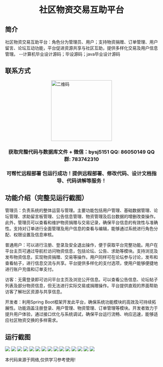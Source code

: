<p><h1 align="center">社区物资交易互助平台</h1></p>

## 简介
社区物资交易互助平台：角色分为管理员、用户；支持物资捐赠、订单管理、用户留言、论坛互动功能，平台促进资源共享与社区互助，提供多样化交易及用户信息管理。    --计算机毕业设计源码；毕设源码；java毕业设计源码


## 联系方式
<img src="https://bs-1329754181.cos.ap-shanghai.myqcloud.com/wx.jpg" alt="二维码" style="display: block; margin: 0 auto;" width="200px">
<p><h3 align="center">获取完整代码与数据库文件 + 微信：bysj5151 QQ: 86050149 QQ群: 783742310</h3></p>
<p><h3 align="center">可帮忙远程部署 包运行成功！提供远程部署、修改代码、设计文档指导、代码讲解等服务！</h3></p>

## 功能介绍（完整见运行截图）
管理员：负责系统的整体运营与管理。主要功能包括用户管理、基础数据管理、论坛管理、求助留言板管理、公告信息管理、物资管理及后台数据的增删改查操作。此外，管理员可以查看和维护物资捐赠与交易记录，确保平台信息的有效性与准确性。支持对订单进行全面管理及用户信息的查看与编辑，能够通过系统进行角色分配、权限设置及信息审核。

普通用户：可以进行注册、登录及安全退出操作，便于获取平台完整功能。用户在平台主页可通过导航栏访问物资信息，包括论坛、公告、求助等模块。支持浏览及发布物资信息，实现物资捐赠、交易等操作。用户同样可在论坛参与讨论，发布和查看帖子，进行信息交流与共享。平台提供多样化的支付选项，使用户能够便捷地进行账户充值和订单支付。

访客：无需登录即可访问平台主页及浏览公开信息。可以查看公告信息、论坛帖子列表及部分物资信息，但无法进行实际交易或捐赠操作。平台提供直观的界面帮助访客了解社区资源与共享信息。

开发者：利用Spring Boot框架开发此平台，确保系统功能模块的高效及可持续拓展性。功能涵盖注册登录、用户管理、物资管理、订单管理等模块。开发者致力于提升用户体验，通过接口优化与系统调试，确保平台运行流畅、响应迅速，能够适应社区物资交换的多样需求。


## 运行截图
![](https://bs-1329754181.cos.ap-shanghai.myqcloud.com/spring/CommunityResourceExchangePlatform/img/001.jpg)
![](https://bs-1329754181.cos.ap-shanghai.myqcloud.com/spring/CommunityResourceExchangePlatform/img/002.jpg)
![](https://bs-1329754181.cos.ap-shanghai.myqcloud.com/spring/CommunityResourceExchangePlatform/img/003.jpg)
![](https://bs-1329754181.cos.ap-shanghai.myqcloud.com/spring/CommunityResourceExchangePlatform/img/004.jpg)
![](https://bs-1329754181.cos.ap-shanghai.myqcloud.com/spring/CommunityResourceExchangePlatform/img/005.jpg)
![](https://bs-1329754181.cos.ap-shanghai.myqcloud.com/spring/CommunityResourceExchangePlatform/img/006.jpg)
![](https://bs-1329754181.cos.ap-shanghai.myqcloud.com/spring/CommunityResourceExchangePlatform/img/007.jpg)
![](https://bs-1329754181.cos.ap-shanghai.myqcloud.com/spring/CommunityResourceExchangePlatform/img/008.jpg)
![](https://bs-1329754181.cos.ap-shanghai.myqcloud.com/spring/CommunityResourceExchangePlatform/img/009.jpg)
![](https://bs-1329754181.cos.ap-shanghai.myqcloud.com/spring/CommunityResourceExchangePlatform/img/010.jpg)
![](https://bs-1329754181.cos.ap-shanghai.myqcloud.com/spring/CommunityResourceExchangePlatform/img/011.jpg)
![](https://bs-1329754181.cos.ap-shanghai.myqcloud.com/spring/CommunityResourceExchangePlatform/img/012.jpg)
![](https://bs-1329754181.cos.ap-shanghai.myqcloud.com/spring/CommunityResourceExchangePlatform/img/013.jpg)
![](https://bs-1329754181.cos.ap-shanghai.myqcloud.com/spring/CommunityResourceExchangePlatform/img/014.jpg)
![](https://bs-1329754181.cos.ap-shanghai.myqcloud.com/spring/CommunityResourceExchangePlatform/img/015.jpg)

<p>本代码来源于网络,仅供学习参考使用!</p>
